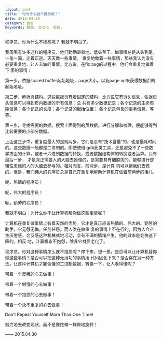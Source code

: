 ```yaml
---
layout: post
title: "你为什么就不报怨呢？"
date: 2015-04-30
category: 自省
keywords: 报怨, 自动化, 极客,
---
```


程序员，你为什么不抱怨呢？ 我就不明白了。

我周围有许多这样的程序员，他们勤勤垦垦地，低头苦干。做事情总是从头到尾，一笔一画，走着正道。天天做一些事情，
重复地做着一些事情，那些我认为没有必要重复地、让人去做的事情。比方说，在fix bug的过程中，他们会重复地做着下
面的事情：

第一步，依据shared buffer起始地址，page大小，以及page no来获得数据页的起始地址。

第二步，解析页结构。这些数据页有着固定的结构，比方说它有页头信息，依据页头信息可以得到页内数据的所有信息：总
共有多少数据记录；各个记录的生命周期信息；各个记录的长度；各个记录的起始位置； 各个记录包含的事务信息，等等。

第三步，寻找需要的数据。搜索上面得到的页数据，进行分解和梳理，便能够得到比较重要的小部分数据。

上面这三步中，重复度最大的是前两步，它们是没有“技术含量”的，也是最耗时间的。这些数据一般都是二进制的。即使使用
gdb此类工具，还是避免不了一些数学方面的计算，或者十六进制数据的转换，或者数据结构体的转换或者运算。只有最后一步，
才是真正需要人的大脑去推理的，是需要具有细胞质的、能够进行逻辑性思维的人的大脑去参与的。相对而言，前两步，是计算
机可以帮我们去做的。但是，我们伟大的程序员总是自己在重复地帮助计算机在做着前两步的活儿。

呃，热情的程序员！

呃，伟大的程序员！

呃，勤劳的程序员！

我就不明白：为什么你不让计算机帮你做这些事情呢？

计算机在重复做事情上有着天然的优势，它才是真正应该热情的、伟大的、勤劳的助手，它无怨无悔，任劳任怨。而人类在做重
复的事情上不在行的，因为人会产生厌倦感，会反感这种机械式地活动，会有不满的情绪产生，他的效率是会快速下降的。相反
地，计算机永不抱怨，除非它材质老化了。

程序员，你对这种事情怎么就不抱怨呢？停下来，想一想，是否可以让计算机替你做这些事情？是否可以把这种无用功的事情用
代码固化下来？是否存在另一种方法，让这种计算机才能读懂的二进制数据，转换一下，让人看得懂呢？

带着一个反叛的心去做事！

带着一个懒惰的心去做事！

带着一个抱怨的心去做事！

带着一个永不重复的心去做事！

Don't Repeat Yourself More Than One Time!

努力地去改变现状，而不是像陀螺一样原地旋转！

—— 2015.04.30
